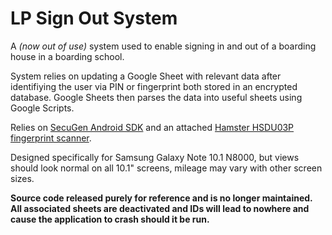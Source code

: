 # LP Sign Out System
A *(now out of use)* system used to enable signing in and out of a boarding house in a boarding school.

System relies on updating a Google Sheet with relevant data after identifiying the user via PIN or fingerprint both stored in an encrypted database. Google Sheets then parses the data into useful sheets using Google Scripts.

Relies on [SecuGen Android SDK](http://www.secugen.com/products/sdk_pro.htm#android) and an attached [Hamster HSDU03P fingerprint scanner](http://www.secugen.com/products/php.htm).

Designed specifically for Samsung Galaxy Note 10.1 N8000, but views should look normal on all 10.1" screens, mileage may vary with other screen sizes.

**Source code released purely for reference and is no longer maintained. All associated sheets are deactivated and IDs will lead to nowhere and cause the application to crash should it be run.**
